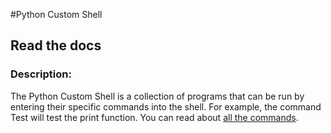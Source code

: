 #Python Custom Shell
## Read the docs
### Description:
The Python Custom Shell is a collection of programs that can be run by entering their specific commands into the shell. For example, the command Test will test the print function. You can read about [all the commands](commands/list.md).

